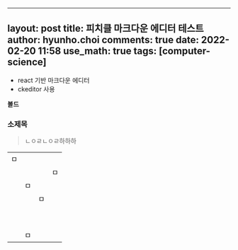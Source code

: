 
---
layout: post
title: 피치클 마크다운 에디터 테스트
author: hyunho.choi
comments: true
date: 2022-02-20 11:58
use_math: true
tags: [computer-science]
---

      

*   react 기반 마크다운 에디터
*   ckeditor 사용

**볼드**

### 소제목

> ㄴㅇㄹㄴㅇㄹ하하하

<table><tbody><tr><td>ㅁ</td><td>&nbsp;</td><td>&nbsp;</td><td>&nbsp;</td></tr><tr><td>&nbsp;</td><td>&nbsp;</td><td>&nbsp;</td><td>ㅁ</td></tr><tr><td>&nbsp;</td><td>ㅁ</td><td>&nbsp;</td><td>&nbsp;</td></tr><tr><td>&nbsp;</td><td>&nbsp;</td><td>ㅁ</td><td>&nbsp;</td></tr><tr><td>&nbsp;</td><td>&nbsp;</td><td>&nbsp;</td><td>&nbsp;</td></tr><tr><td>&nbsp;</td><td>&nbsp;</td><td>&nbsp;</td><td>&nbsp;</td></tr><tr><td>&nbsp;</td><td>ㅁ</td><td>&nbsp;</td><td>&nbsp;</td></tr></tbody></table>
      
